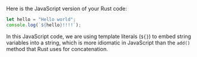Here is the JavaScript version of your Rust code:

```javascript
let hello = "Hello world";
console.log(`${hello}!!!!`);
```

In this JavaScript code, we are using template literals (`${}`) to embed string variables into a string, which is more idiomatic in JavaScript than the `add()` method that Rust uses for concatenation.
